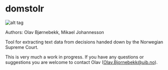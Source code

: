 # domstolr

![alt tag](https://travis-ci.org/mikaelpoul/domstolr.svg?branch=master)

Authors:  Olav Bjørnebekk, Mikael Johannesson

Tool for extracting text data from decisions handed down by the Norwegian Supreme Court. 

This is very much a work in progress. If you have any questions or suggestions you are welcome to contact Olav (Olav.Bjornebekk@uib.no).
